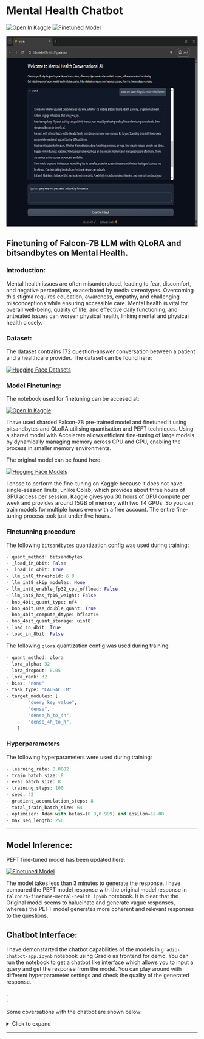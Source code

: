 # Mental Health Chatbot

[![Open In Kaggle](https://kaggle.com/static/images/open-in-kaggle.svg)](https://www.kaggle.com/code/prayashdash/falcon7b-finetune-mental-health)
[![Finetuned Model](https://img.shields.io/badge/Hugging%20Face-Models-orange?logo=huggingface)](https://huggingface.co/greenmantis/falcon-7b-sharded-bf16-finetuned-mental-health-conv)


<img src="images\question2.png" height=500>


## Finetuning of Falcon-7B LLM with QLoRA and bitsandbytes on Mental Health.

### Introduction:
Mental health issues are often misunderstood, leading to fear, discomfort, and negative perceptions, exacerbated by media stereotypes. Overcoming this stigma requires education, awareness, empathy, and challenging misconceptions while ensuring accessible care. Mental health is vital for overall well-being, quality of life, and effective daily functioning, and untreated issues can worsen physical health, linking mental and physical health closely.


### Dataset:
The dataset contrains 172 question-answer conversation between a patient and a healthcare provider. The dataset can be found here:

[![Hugging Face Datasets](https://img.shields.io/badge/Hugging%20Face-Datasets-orange?logo=huggingface)](https://huggingface.co/datasets/heliosbrahma/mental_health_chatbot_dataset)


### Model Finetuning:

The notebook used for finetuning can be accesed at:

[![Open In Kaggle](https://kaggle.com/static/images/open-in-kaggle.svg)](https://www.kaggle.com/code/prayashdash/falcon7b-finetune-mental-health)


I have used sharded Falcon-7B pre-trained model and finetuned it using bitsandbytes and QLoRA utilising quantisation and PEFT techniques. Using a shared model with Accelerate allows efficient fine-tuning of large models by dynamically managing memory across CPU and GPU, enabling the process in smaller memory environments.

The original model can be found here:

[![Hugging Face Models](https://img.shields.io/badge/Hugging%20Face-Models-orange?logo=huggingface)](https://huggingface.co/ybelkada/falcon-7b-sharded-bf16)


I chose to perform the fine-tuning on Kaggle because it does not have single-session limits, unlike Colab, which provides about three hours of GPU access per session. Kaggle gives you 30 hours of GPU compute per week and provides around 15GB of memory with two T4 GPUs. So you can train models for multiple hours even with a free account. The entire fine-tuning process took just under five hours.


### Finetunning procedure

The following `bitsandbytes` quantization config was used during training:
```python
- quant_method: bitsandbytes
- _load_in_8bit: False
- _load_in_4bit: True
- llm_int8_threshold: 6.0
- llm_int8_skip_modules: None
- llm_int8_enable_fp32_cpu_offload: False
- llm_int8_has_fp16_weight: False
- bnb_4bit_quant_type: nf4
- bnb_4bit_use_double_quant: True
- bnb_4bit_compute_dtype: bfloat16
- bnb_4bit_quant_storage: uint8
- load_in_4bit: True
- load_in_8bit: False
```

The following `qlora` quantization config was used during training:
```python
- quant_method: qlora
- lora_alpha: 32
- lora_dropout: 0.05
- lora_rank: 32
- bias: "none"
- task_type: "CAUSAL_LM"
- target_modules: [
        "query_key_value",
        "dense",
        "dense_h_to_4h",
        "dense_4h_to_h",
    ]
```
### Hyperparameters

The following hyperparameters were used during training:
```python
- learning_rate: 0.0002
- train_batch_size: 8
- eval_batch_size: 8
- training_steps: 100
- seed: 42
- gradient_accumulation_steps: 8
- total_train_batch_size: 64
- optimizer: Adam with betas=(0.9,0.999) and epsilon=1e-08
- max_seq_length: 256
```

---

## Model Inference:
PEFT fine-tuned model has been updated here:

[![Finetuned Model](https://img.shields.io/badge/Hugging%20Face-Models-orange?logo=huggingface)](https://huggingface.co/greenmantis/falcon-7b-sharded-bf16-finetuned-mental-health-conv)
<br>

The model takes less than 3 minutes to generate the response. I have compared the PEFT model response with the original model response in `falcon7b-finetune-mental-health.ipynb` notebook. It is clear that the Original model seems to halucinate and generate vague responses, whereas the PEFT model generates more coherent and relevant responses to the questions.


## Chatbot Interface:

I have demonstarted the chatbot capabilities of the models in `gradio-chatbot-app.ipynb` notebook using Gradio as frontend for demo. You can run the notebook to get a chatbot like interface which allows you to input a query and get the response from the model. You can play around with different hyperparameter settings and check the quality of the generated response.

.\
.
</br>

Some coversations with the chatbot are shown below:
<details close>
<summary>Click to expand</summary>
<img src="images\question1.png" height=450>
<img src="images\question2.png" height=450>
</details>

---